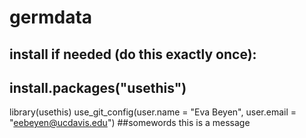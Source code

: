 # germdata
## install if needed (do this exactly once):
## install.packages("usethis")

library(usethis)
use_git_config(user.name = "Eva Beyen", user.email = "eebeyen@ucdavis.edu")
##somewords
this is a message
